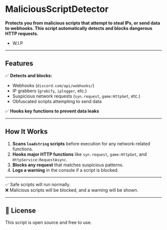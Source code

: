 # MaliciousScriptDetector

**Protects you from malicious scripts that attempt to steal IPs, or send data to webhooks. This script automatically detects and blocks dangerous HTTP requests.**  

- W.I.P
---

## **Features**  
✅ **Detects and blocks:**  
- Webhooks (`discord.com/api/webhooks/`)  
- IP grabbers (`grabify`, `iplogger`, etc.)  
- Suspicious network requests (`syn.request`, `game:HttpGet`, etc.)  
- Obfuscated scripts attempting to send data  

✅ **Hooks key functions to prevent data leaks**  

---

## **How It Works**  
1. **Scans `loadstring` scripts** before execution for any network-related functions.  
2. **Hooks major HTTP functions** like `syn.request`, `game:HttpGet`, and `HttpService:RequestAsync`.  
3. **Blocks any request** that matches suspicious patterns.  
4. **Logs a warning** in the console if a script is blocked.  

---

✅ Safe scripts will run normally.  
❌ Malicious scripts will be blocked, and a warning will be shown.  

---

## **📜 License**  
This script is open source and free to use.
